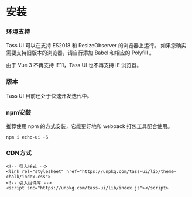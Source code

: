# 安装


### 环境支持
Tass UI 可以在支持 ES2018 和 ResizeObserver 的浏览器上运行。 如果您确实需要支持旧版本的浏览器，请自行添加 Babel 和相应的 Polyfill 。

由于 Vue 3 不再支持 IE11，Tass UI 也不再支持 IE 浏览器。

### 版本
Tass UI 目前还处于快速开发迭代中。


### npm安装
推荐使用 npm 的方式安装，它能更好地和 webpack 打包工具配合使用。
```
npm i echo-ui -S
```
### CDN方式
```
<!-- 引入样式 -->
<link rel="stylesheet" href="https://unpkg.com/tass-ui/lib/theme-chalk/index.css">
<!-- 引入组件库 -->
<script src="https://unpkg.com/tass-ui/lib/index.js"></script>
```
